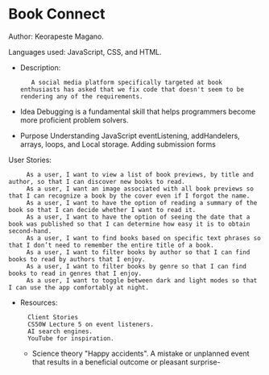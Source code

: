 # Book Connect 

Author: Keorapeste Magano.

Languages used: JavaScript, CSS, and HTML.

- Description:

         A social media platform specifically targeted at book enthusiasts has asked that we fix code that doesn't seem to be rendering any of the requirements. 
- Idea
         Debugging is a fundamental skill that helps programmers become more proficient problem solvers.
- Purpose 
         Understanding JavaScript eventListening, addHandelers, arrays, loops, and Local storage. 
         Adding submission forms 

User Stories: 

         As a user, I want to view a list of book previews, by title and author, so that I can discover new books to read.
         As a user, I want an image associated with all book previews so that I can recognize a book by the cover even if I forgot the name.
         As a user, I want to have the option of reading a summary of the book so that I can decide whether I want to read it.
         As a user, I want to have the option of seeing the date that a book was published so that I can determine how easy it is to obtain second-hand.
         As a user, I want to find books based on specific text phrases so that I don’t need to remember the entire title of a book.
         As a user, I want to filter books by author so that I can find books to read by authors that I enjoy.
         As a user, I want to filter books by genre so that I can find books to read in genres that I enjoy.
         As a user, I want to toggle between dark and light modes so that I can use the app comfortably at night.
         
- Resources:

        Client Stories 
        CS50W Lecture 5 on event listeners.
        AI search engines. 
        YouTube for inspiration.
        
  - Science theory "Happy accidents".
           A mistake or unplanned event that results in a beneficial outcome or pleasant surprise- 


